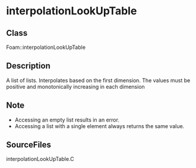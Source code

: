 # interpolationLookUpTable 
## Class
Foam::interpolationLookUpTable

## Description
A list of lists. Interpolates based on the first dimension.
The values must be positive and monotonically increasing in each dimension

## Note
- Accessing an empty list results in an error.
- Accessing a list with a single element always returns the same value.

## SourceFiles
interpolationLookUpTable.C

